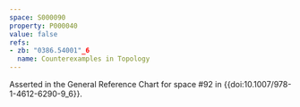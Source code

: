```yaml
---
space: S000090
property: P000040
value: false
refs:
- zb: "0386.54001"_6
  name: Counterexamples in Topology
---
```


Asserted in the General Reference Chart for space #92 in
{{doi:10.1007/978-1-4612-6290-9_6}}.

